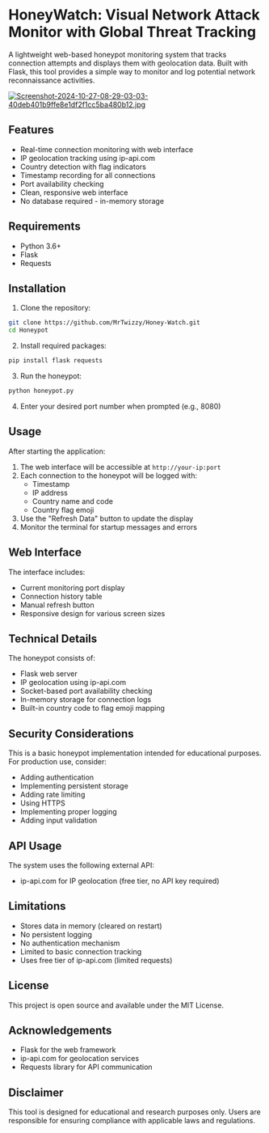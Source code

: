 # HoneyWatch: Visual Network Attack Monitor with Global Threat Tracking

A lightweight web-based honeypot monitoring system that tracks connection attempts and displays them with geolocation data. Built with Flask, this tool provides a simple way to monitor and log potential network reconnaissance activities.

[![Screenshot-2024-10-27-08-29-03-03-40deb401b9ffe8e1df2f1cc5ba480b12.jpg](https://i.postimg.cc/LXSW55BB/Screenshot-2024-10-27-08-29-03-03-40deb401b9ffe8e1df2f1cc5ba480b12.jpg)](https://postimg.cc/XZ2LDVPp)

## Features

- Real-time connection monitoring with web interface
- IP geolocation tracking using ip-api.com
- Country detection with flag indicators
- Timestamp recording for all connections
- Port availability checking
- Clean, responsive web interface
- No database required - in-memory storage

## Requirements

- Python 3.6+
- Flask
- Requests

## Installation

1. Clone the repository:
```bash
git clone https://github.com/MrTwizzy/Honey-Watch.git
cd Honeypot
```

2. Install required packages:
```bash
pip install flask requests
```

3. Run the honeypot:
```bash
python honeypot.py
```

4. Enter your desired port number when prompted (e.g., 8080)

## Usage

After starting the application:

1. The web interface will be accessible at `http://your-ip:port`
2. Each connection to the honeypot will be logged with:
   - Timestamp
   - IP address
   - Country name and code
   - Country flag emoji
3. Use the "Refresh Data" button to update the display
4. Monitor the terminal for startup messages and errors

## Web Interface

The interface includes:
- Current monitoring port display
- Connection history table
- Manual refresh button
- Responsive design for various screen sizes

## Technical Details

The honeypot consists of:
- Flask web server
- IP geolocation using ip-api.com
- Socket-based port availability checking
- In-memory storage for connection logs
- Built-in country code to flag emoji mapping

## Security Considerations

This is a basic honeypot implementation intended for educational purposes. For production use, consider:
- Adding authentication
- Implementing persistent storage
- Adding rate limiting
- Using HTTPS
- Implementing proper logging
- Adding input validation

## API Usage

The system uses the following external API:
- ip-api.com for IP geolocation (free tier, no API key required)

## Limitations

- Stores data in memory (cleared on restart)
- No persistent logging
- No authentication mechanism
- Limited to basic connection tracking
- Uses free tier of ip-api.com (limited requests)

## License

This project is open source and available under the MIT License.

## Acknowledgements

- Flask for the web framework
- ip-api.com for geolocation services
- Requests library for API communication

## Disclaimer

This tool is designed for educational and research purposes only. Users are responsible for ensuring compliance with applicable laws and regulations.

